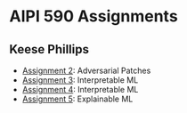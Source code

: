 # AIPI 590 Assignments
## Keese Phillips

- [Assignment 2](./assignment_2): Adversarial Patches
- [Assignment 3](./assignment_3): Interpretable ML
- [Assignment 4](./assignment_4): Interpretable ML
- [Assignment 5](./assignment_5): Explainable ML
